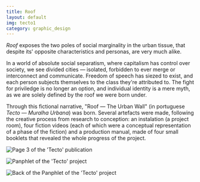 ```yaml
---
title: Roof
layout: default
img: tecto1
category: graphic_design
---
```


*Roof* exposes the two poles of social marginality in the urban tissue, that despite its' opposite characteristics and personas, are very much alike.

In a world of absolute social separatism, where capitalism has control over society, we see divided cities — isolated, forbidden to ever merge or interconnect and communicate. Freedom of speech has siezed to exist, and each person subjects themselves to the class they're attributed to. The fight for priviledge is no longer an option, and individual identity is a mere myth, as we are solely defined by the roof we were born under.

Through this fictional narrative, "Roof — The Urban Wall" (in portuguese *Tecto — Muralha Urbana*) was born. Several artefacts were made, following the creative process from research to conception: an instalation (a project room), four fiction videos (each of which were a conceptual representation of a phase of the fiction) and a production manual, made of four small booklets that revealed the whole progress of the project.

![Page 3 of the 'Tecto' publication]({{site.baseurl}}/assets/images/tecto2.png "'Tecto' publication display")

![Panphlet of the 'Tecto' project]({{site.baseurl}}/assets/images/tecto3.png "'Tecto' panflet display")

![Back of the Panphlet of the 'Tecto' project]({{site.baseurl}}/assets/images/tecto4.png "'Tecto' panflet display")